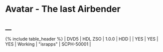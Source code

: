 # Avatar - The last Airbender
## __

{% include table_header %}
| DVD5 | HDL ZSO | 1.0.0 | HDD |  | YES | YES | YES | Working | "israpps" | SCPH-50001 |  
